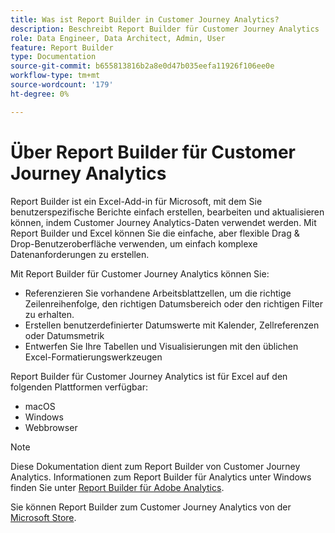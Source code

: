 ```yaml
---
title: Was ist Report Builder in Customer Journey Analytics?
description: Beschreibt Report Builder für Customer Journey Analytics
role: Data Engineer, Data Architect, Admin, User
feature: Report Builder
type: Documentation
source-git-commit: b655813816b2a8e0d47b035eefa11926f106ee0e
workflow-type: tm+mt
source-wordcount: '179'
ht-degree: 0%

---
```



# Über Report Builder für Customer Journey Analytics

Report Builder ist ein Excel-Add-in für Microsoft, mit dem Sie benutzerspezifische Berichte einfach erstellen, bearbeiten und aktualisieren können, indem Customer Journey Analytics-Daten verwendet werden. Mit Report Builder und Excel können Sie die einfache, aber flexible Drag &amp; Drop-Benutzeroberfläche verwenden, um einfach komplexe Datenanforderungen zu erstellen.

Mit Report Builder für Customer Journey Analytics können Sie:

- Referenzieren Sie vorhandene Arbeitsblattzellen, um die richtige Zeilenreihenfolge, den richtigen Datumsbereich oder den richtigen Filter zu erhalten.
- Erstellen benutzerdefinierter Datumswerte mit Kalender, Zellreferenzen oder Datumsmetrik
- Entwerfen Sie Ihre Tabellen und Visualisierungen mit den üblichen Excel-Formatierungswerkzeugen

Report Builder für Customer Journey Analytics ist für Excel auf den folgenden Plattformen verfügbar:

- macOS
- Windows
- Webbrowser


>[!NOTE]
>
>Diese Dokumentation dient zum Report Builder von Customer Journey Analytics. Informationen zum Report Builder für Analytics unter Windows finden Sie unter [Report Builder für Adobe Analytics](https://experienceleague.adobe.com/docs/analytics/analyze/report-builder/home.html?lang=en).

Sie können Report Builder zum Customer Journey Analytics von der
[Microsoft Store](https://www.microsoft.com/en-us/store/apps/windows).

